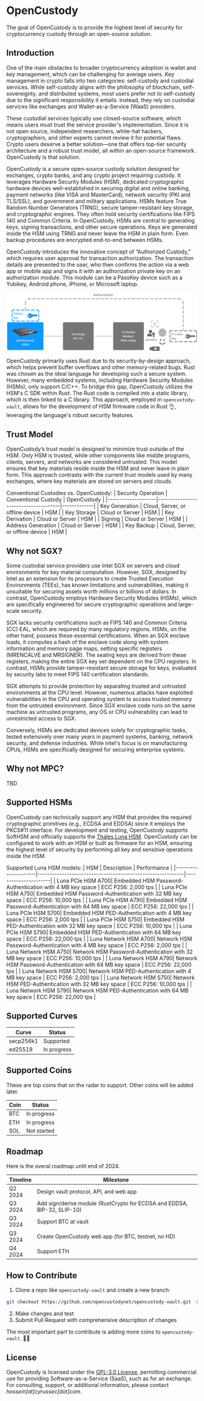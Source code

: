 # OpenCustody

The goal of OpenCustody is to provide the highest level of security for cryptocurrency custody through an open-source solution.

## Introduction

One of the main obstacles to broader cryptocurrency adoption is wallet and key management, which can be challenging for average users. Key management in crypto falls into two categories: self-custody and custodial services. While self-custody aligns with the philosophy of blockchain, self-sovereignty, and distributed systems, most users prefer not to self-custody due to the significant responsibility it entails. Instead, they rely on custodial services like exchanges and Wallet-as-a-Service (WaaS) providers.

These custodial services typically use closed-source software, which means users must trust the service provider's implementation. Since it is not open source, independent researchers, white-hat hackers, cryptographers, and other experts cannot review it for potential flaws. Crypto users deserve a better solution—one that offers top-tier security architecture and a robust trust model, all within an open-source framework. OpenCustody is that solution.

OpenCustody is a secure open-source custody solution designed for exchanges, crypto banks, and any crypto project requiring custody. It leverages Hardware Security Modules (HSM), dedicated cryptographic hardware devices well-established in securing digital and online banking, payment networks (like VISA and MasterCard), network security (PKI and TLS/SSL), and government and military applications. HSMs feature True Random Number Generators (TRNG), secure tamper-resistant key storage, and cryptographic engines. They often hold security certifications like FIPS 140 and Common Criteria.
In OpenCustody, HSMs are central to generating keys, signing transactions, and other secure operations. Keys are generated inside the HSM using TRNG and never leave the HSM in plain form. Even backup procedures are encrypted end-to-end between HSMs.

OpenCustody introduces the innovative concept of “Authorized Custody,” which requires user approval for transaction authorization. The transaction details are presented to the user, who then confirms the action via a web app or mobile app and signs it with an authorization private key on an authorization module. This module can be a PassKey device such as a Yubikey, Android phone, iPhone, or Microsoft laptop.

![Authorized_Custody](https://github.com/opencustodynet/.github/blob/main/profile/Authorized_Custody.png)

OpenCustody primarily uses Rust due to its security-by-design approach, which helps prevent buffer overflows and other memory-related bugs. Rust was chosen as the ideal language for developing such a secure system. However, many embedded systems, including Hardware Security Modules (HSMs), only support C/C++. To bridge this gap, OpenCustody utilizes the HSM's C SDK within Rust. The Rust code is compiled into a static library, which is then linked to a C library. This approach, employed in `opencustody-vault`, allows for the development of HSM firmware code in Rust 👌, leveraging the language's robust security features.

## Trust Model

OpenCustody’s trust model is designed to minimize trust outside of the HSM. Only HSM is trusted, while other components like middle programs, clients, servers, and networks are considered untrusted. This model ensures that key materials reside inside the HSM and never leave in plain form. This approach contrasts with the current trust models used by many exchanges, where key materials are stored on servers and clouds. 

Conventional Custodies vs. OpenCustody:
| Security Operation | Conventional Custody                 | OpenCustody |
|--------------------|--------------------------------------|-------------|
| Key Generation     | Cloud, Server, or offline device     | HSM         |
| Key Storage        | Cloud or Server                      | HSM         |
| Key Derivation     | Cloud or Server                      | HSM         |
| Signing            | Cloud or Server                      | HSM         |
| Address Generation | Cloud or Server                      | HSM         |
| Key Backup         | Cloud, Server, or offline device     | HSM         |

## Why not SGX?

Some custodial service providers use Intel SGX on servers and cloud environments for key material computation. However, SGX, designed by Intel as an extension for its processors to create Trusted Execution Environments (TEEs), has known limitations and vulnerabilities, making it unsuitable for securing assets worth millions or billions of dollars. In contrast, OpenCustody employs Hardware Security Modules (HSMs), which are specifically engineered for secure cryptographic operations and large-scale security.

SGX lacks security certifications such as FIPS 140 and Common Criteria (CC) EAL, which are required by many regulatory regions. HSMs, on the other hand, possess these essential certifications. When an SGX enclave loads, it computes a hash of the enclave code along with system information and memory page maps, setting specific registers (MRENCALVE and MRSIGNER). The sealing keys are derived from these registers, making the entire SGX key set dependent on the CPU registers. In contrast, HSMs provide tamper-resistant secure storage for keys, evaluated by security labs to meet FIPS 140 certification standards.

SGX attempts to provide protection by separating trusted and untrusted environments at the CPU level. However, numerous attacks have exploited vulnerabilities in the CPU and operating system to access trusted memory from the untrusted environment. Since SGX enclave code runs on the same machine as untrusted programs, any OS or CPU vulnerability can lead to unrestricted access to SGX.

Conversely, HSMs are dedicated devices solely for cryptographic tasks, tested extensively over many years in payment systems, banking, network security, and defense industries. While Intel's focus is on manufacturing CPUs, HSMs are specifically designed for securing enterprise systems.

## Why not MPC?

TBD

## Supported HSMs

OpenCustody can technically support any HSM that provides the required cryptographic primitives (e.g., ECDSA and EDDSA) since it employs the PKCS#11 interface. For development and testing, OpenCustody supports SoftHSM and officially supports the [Thales Luna HSM](https://cpl.thalesgroup.com/encryption/hardware-security-modules/network-hsms). OpenCustody can be configured to work with an HSM or built as firmware for an HSM, ensuring the highest level of security by performing all key and sensitive operations inside the HSM.

Supported Luna HSM models:
| HSM                 | Description                                                | Performance          |
|---------------------|------------------------------------------------------------|----------------------|
| Luna PCIe HSM A700| Embedded HSM Password-Authentication with 4 MB key space     | ECC P256: 2,000 tps  |
| Luna PCIe HSM A750| Embedded HSM Password-Authentication with 32 MB key space    | ECC P256: 10,000 tps |
| Luna PCIe HSM A790| Embedded HSM Password-Authentication with 64 MB key space    | ECC P256: 22,000 tps |
| Luna PCIe HSM S700| Embedded HSM PED-Authentication with 4 MB key space          | ECC P256: 2,000 tps  |
| Luna PCIe HSM S750| Embedded HSM PED-Authentication with 32 MB key space         | ECC P256: 10,000 tps |
| Luna PCIe HSM S790| Embedded HSM PED-Authentication with 64 MB key space         | ECC P256: 22,000 tps |
| Luna Network HSM A700| Network HSM Password-Authentication with 4 MB key space  | ECC P256: 2,000 tps  |
| Luna Network HSM A750| Network HSM Password-Authentication with 32 MB key space | ECC P256: 10,000 tps |
| Luna Network HSM A790| Network HSM Password-Authentication with 64 MB key space | ECC P256: 22,000 tps |
| Luna Network HSM S700| Network HSM PED-Authentication with 4 MB key space       | ECC P256: 2,000 tps  |
| Luna Network HSM S750| Network HSM PED-Authentication with 32 MB key space      | ECC P256: 10,000 tps |
| Luna Network HSM S790| Network HSM PED-Authentication with 64 MB key space      | ECC P256: 22,000 tps |

## Supported Curves

| Curve     | Status      |
|-----------|-------------|
| secp256k1 | Supported   |
| ed25519   | In progress |

## Supported Coins

These are top coins that on the radar to support. Other coins will be added later.

| Coin | Status      |
|------|-------------|
| BTC  | In progress |
| ETH  | In progress |
| SOL  | Not started |

## Roadmap

Here is the overal roadmap until end of 2024.

| Timeline | Milestone                                                                        |
|----------|----------------------------------------------------------------------------------|
| Q2 2024  | Design vault protocol, API, and web app                                          |
| Q3 2024  | Add sign/derive module (RustCrypto for ECDSA and EDDSA, BIP-32, SLIP-10)         |
| Q3 2024  | Support BTC at vault                                                             |
| Q3 2024  | Create OpenCustody web app (for BTC, testnet, no HD)                             |
| Q4 2024  | Support ETH                                                                      |

## How to Contribute

1. Clone a repo like `opencustody-vault` and create a new branch:
```bash
git checkout https://github.com/opencustodynet/opencustody-vault.git -b name_for_new_branch
```
2. Make changes and test
3. Submit Pull Request with comprehensive description of changes

The most important part to contribute is adding more coins to `opencustody-vault`. 👩‍💻

## License

OpenCustody is licensed under the [GPL-3.0 License](https://github.com/opencustodynet/opencustody-vault/blob/main/LICENSE), permitting commercial use for providing Software-as-a-Service (SaaS), such as for an exchange. For consulting, support, or additional information, please contact _hossein[at]cyrussec[dot]com_.
